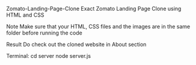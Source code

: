 Zomato-Landing-Page-Clone
Exact Zomato Landing Page Clone using HTML and CSS

Note
Make sure that your HTML, CSS files and the images are in the same folder before running the code

Result
Do check out the cloned website in About section

Terminal:
cd server
node server.js 
